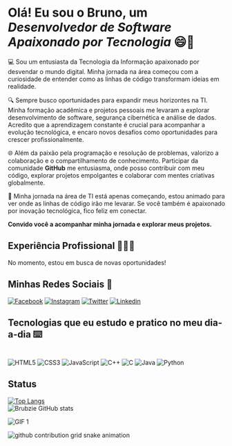 # Olá! Eu sou o Bruno, um *Desenvolvedor de Software Apaixonado por Tecnologia* 😄👋

💻 Sou um entusiasta da Tecnologia da Informação apaixonado por desvendar o mundo digital. Minha jornada na área começou com a curiosidade de entender como as linhas de código transformam ideias em realidade.

🔍 Sempre busco oportunidades para expandir meus horizontes na TI. Minha formação acadêmica e projetos pessoais me levaram a explorar desenvolvimento de software, segurança cibernética e análise de dados. Acredito que a aprendizagem constante é crucial para acompanhar a evolução tecnológica, e encaro novos desafios como oportunidades para crescer profissionalmente.

🌐 Além da paixão pela programação e resolução de problemas, valorizo a colaboração e o compartilhamento de conhecimento. Participar da comunidade **GitHub** me entusiasma, onde posso contribuir com meu código, explorar projetos empolgantes e colaborar com mentes criativas globalmente.

🚀 Minha jornada na área de TI está apenas começando, estou animado para ver onde as linhas de código irão me levarar. Se você também é apaixonado por inovação tecnológica, fico feliz em conectar.

**Convido você a acompanhar minha jornada e explorar meus projetos.**

## Experiência Profissional 🧑🏾‍💼

No momento, estou em busca de novas oportunidades!

## Minhas Redes Sociais 📱
[![Facebook](https://img.shields.io/badge/Facebook-1877F2?style=for-the-badge&logo=facebook&logoColor=white)](https://www.facebook.com/profile.php?id=100006683113008) [![Instagram](https://img.shields.io/badge/Instagram-E4405F?style=for-the-badge&logo=instagram&logoColor=white)](https://www.instagram.com/bruno_alves003/) [![Twitter](https://img.shields.io/badge/Twitter-1DA1F2?style=for-the-badge&logo=twitter&logoColor=white)](https://twitter.com/Bruuun1n) [![Linkedin](https://img.shields.io/badge/LinkedIn-0077B5?style=for-the-badge&logo=linkedin&logoColor=white)](https://www.linkedin.com/in/bruno-alves-81030a253/)

## Tecnologias que eu estudo e pratico no meu dia-a-dia ⌨️

<div style="display: inline_block"><br clear="all">
 <img align="center" alt="HTML5" src="https://img.shields.io/badge/HTML5-E34F26?style=for-the-badge&logo=html5&logoColor=white" />
 <img align="center" alt="CSS3" src="https://img.shields.io/badge/CSS3-1572B6?style=for-the-badge&logo=css3&logoColor=white" />
 <img align="center" alt="JavaScript" src="https://img.shields.io/badge/JavaScript-F7DF1E?style=for-the-badge&logo=javascript&logoColor=black" />
 <img align="center" alt="C++" src="https://img.shields.io/badge/C%2B%2B-00599C?style=for-the-badge&logo=c%2B%2B&logoColor=white" />
 <img align="center" alt="C" src="https://img.shields.io/badge/C-00599C?style=for-the-badge&logo=c&logoColor=white" />
 <img align="center" alt="Java" src="https://img.shields.io/badge/Java-ED8B00?style=for-the-badge&logo=openjdk&logoColor=white" />
 <img align="center" alt="Python" src="https://img.shields.io/badge/Python-3776AB?style=for-the-badge&logo=python&logoColor=white" />
</div>

## Status
[![Top Langs](https://github-readme-stats.vercel.app/api/top-langs/?username=Brubzie)](https://github.com/Brubzie/github-readme-stats)
<br clear = "all">
![Brubzie GitHub stats](https://github-readme-stats.vercel.app/api?username=Brubzie&show_icons=true&theme=dracula)

![GIF 1](https://media.giphy.com/media/bGgsc5mWoryfgKBx1u/giphy.gif)

<picture>
  <source media="(prefers-color-scheme: dark)" srcset="https://raw.githubusercontent.com/Brubzie/Brubzie/output/github-contribution-grid-snake-dark.svg">
  <source media="(prefers-color-scheme: light)" srcset="https://raw.githubusercontent.com/Brubzie/Brubzie/output/github-contribution-grid-snake.svg">
  <img alt="github contribution grid snake animation" src="https://raw.githubusercontent.com/Brubzie/Brubzie/output/github-contribution-grid-snake.svg">
</picture>
